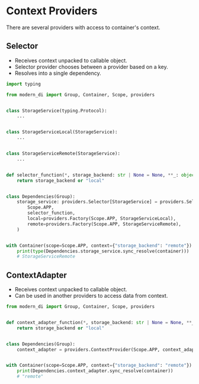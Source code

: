 # Context Providers

There are several providers with access to container's context.

## Selector

- Receives context unpacked to callable object.
- Selector provider chooses between a provider based on a key.
- Resolves into a single dependency.

```python
import typing

from modern_di import Group, Container, Scope, providers


class StorageService(typing.Protocol):
    ...


class StorageServiceLocal(StorageService):
    ...


class StorageServiceRemote(StorageService):
    ...


def selector_function(*, storage_backend: str | None = None, **_: object) -> str:
    return storage_backend or "local"


class Dependencies(Group):
    storage_service: providers.Selector[StorageService] = providers.Selector(
        Scope.APP,
        selector_function,
        local=providers.Factory(Scope.APP, StorageServiceLocal),
        remote=providers.Factory(Scope.APP, StorageServiceRemote),
    )


with Container(scope=Scope.APP, context={"storage_backend": "remote"}) as container:
    print(type(Dependencies.storage_service.sync_resolve(container)))
    # StorageServiceRemote
```

## ContextAdapter

- Receives context unpacked to callable object.
- Can be used in another providers to access data from context.

```python
from modern_di import Group, Container, Scope, providers


def context_adapter_function(*, storage_backend: str | None = None, **_: object) -> str:
    return storage_backend or "local"


class Dependencies(Group):
    context_adapter = providers.ContextProvider(Scope.APP, context_adapter_function)


with Container(scope=Scope.APP, context={"storage_backend": "remote"}) as container:
    print(Dependencies.context_adapter.sync_resolve(container))
    # "remote"
```
